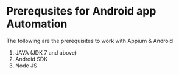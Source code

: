 # Prerequsites for Android app Automation
The following are the prerequisites to work with Appium & Android
1. JAVA (JDK 7 and above)
2. Android SDK
3. Node JS
